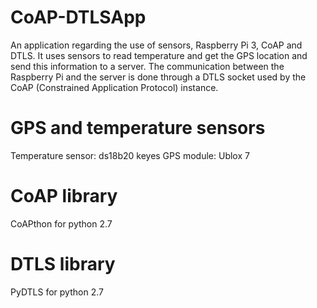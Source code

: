 # CoAP-DTLSApp
An application regarding the use of sensors, Raspberry Pi 3, CoAP and DTLS. It uses sensors to read temperature and get the GPS location
and send this information to a server. The communication between the Raspberry Pi and the server is done through a DTLS socket used by 
the CoAP (Constrained Application Protocol) instance.

# GPS and temperature sensors
Temperature sensor: ds18b20 keyes
GPS module: Ublox 7

# CoAP library
CoAPthon for python 2.7

# DTLS library
PyDTLS for python 2.7
